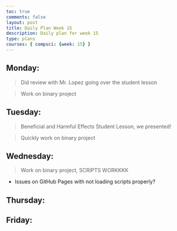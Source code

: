```yaml
---
toc: true
comments: false
layout: post
title: Daily Plan Week 15
description: Daily plan for week 15
type: plans
courses: { compsci: {week: 15} }
---
```


## Monday:
> Did review with Mr. Lopez going over the student lesson

> Work on binary project

## Tuesday:
> Beneficial and Harmful Effects Student Lesson, we presented!

> Quickly work on binary project

## Wednesday:
> Work on binary project, SCRIPTS WORKKKK
- Issues on GitHub Pages with not loading scripts properly?

## Thursday:
> 

## Friday:
> 
